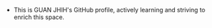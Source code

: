 - This is GUAN JHIH's GitHub profile, actively learning and striving to enrich this space.
<!---
gajoo0807/gajoo0807 is a ✨ special ✨ repository because its `README.md` (this file) appears on your GitHub profile.
You can click the Preview link to take a look at your changes.
--->

